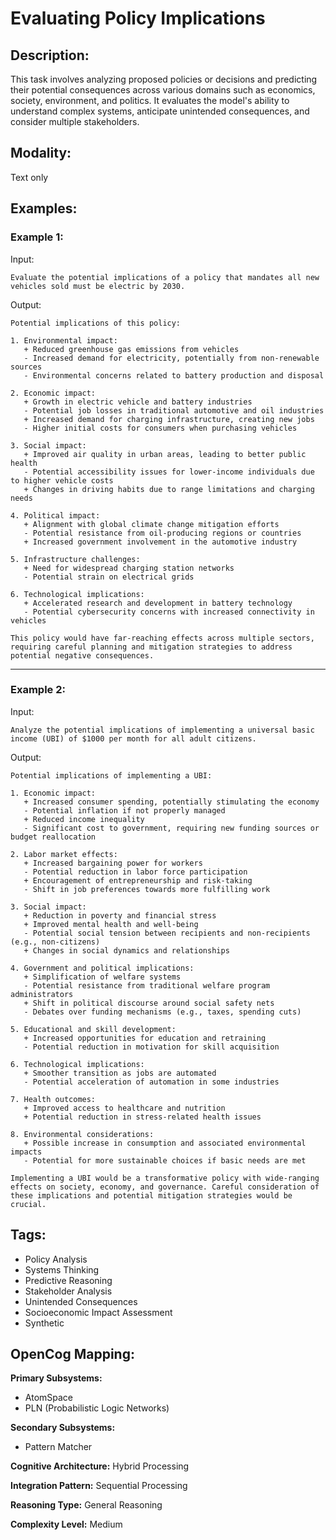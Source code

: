 # Evaluating Policy Implications

## Description:
This task involves analyzing proposed policies or decisions and predicting their potential consequences across various domains such as economics, society, environment, and politics. It evaluates the model's ability to understand complex systems, anticipate unintended consequences, and consider multiple stakeholders.

## Modality:
Text only

## Examples:

### Example 1:

Input:

```
Evaluate the potential implications of a policy that mandates all new vehicles sold must be electric by 2030.
```

Output:

```
Potential implications of this policy:

1. Environmental impact:
   + Reduced greenhouse gas emissions from vehicles
   - Increased demand for electricity, potentially from non-renewable sources
   - Environmental concerns related to battery production and disposal

2. Economic impact:
   + Growth in electric vehicle and battery industries
   - Potential job losses in traditional automotive and oil industries
   + Increased demand for charging infrastructure, creating new jobs
   - Higher initial costs for consumers when purchasing vehicles

3. Social impact:
   + Improved air quality in urban areas, leading to better public health
   - Potential accessibility issues for lower-income individuals due to higher vehicle costs
   + Changes in driving habits due to range limitations and charging needs

4. Political impact:
   + Alignment with global climate change mitigation efforts
   - Potential resistance from oil-producing regions or countries
   + Increased government involvement in the automotive industry

5. Infrastructure challenges:
   + Need for widespread charging station networks
   - Potential strain on electrical grids

6. Technological implications:
   + Accelerated research and development in battery technology
   - Potential cybersecurity concerns with increased connectivity in vehicles

This policy would have far-reaching effects across multiple sectors, requiring careful planning and mitigation strategies to address potential negative consequences.
```

---

### Example 2:

Input:

```
Analyze the potential implications of implementing a universal basic income (UBI) of $1000 per month for all adult citizens.
```

Output:

```
Potential implications of implementing a UBI:

1. Economic impact:
   + Increased consumer spending, potentially stimulating the economy
   - Potential inflation if not properly managed
   + Reduced income inequality
   - Significant cost to government, requiring new funding sources or budget reallocation

2. Labor market effects:
   + Increased bargaining power for workers
   - Potential reduction in labor force participation
   + Encouragement of entrepreneurship and risk-taking
   - Shift in job preferences towards more fulfilling work

3. Social impact:
   + Reduction in poverty and financial stress
   + Improved mental health and well-being
   - Potential social tension between recipients and non-recipients (e.g., non-citizens)
   + Changes in social dynamics and relationships

4. Government and political implications:
   + Simplification of welfare systems
   - Potential resistance from traditional welfare program administrators
   + Shift in political discourse around social safety nets
   - Debates over funding mechanisms (e.g., taxes, spending cuts)

5. Educational and skill development:
   + Increased opportunities for education and retraining
   - Potential reduction in motivation for skill acquisition

6. Technological implications:
   + Smoother transition as jobs are automated
   - Potential acceleration of automation in some industries

7. Health outcomes:
   + Improved access to healthcare and nutrition
   + Potential reduction in stress-related health issues

8. Environmental considerations:
   + Possible increase in consumption and associated environmental impacts
   - Potential for more sustainable choices if basic needs are met

Implementing a UBI would be a transformative policy with wide-ranging effects on society, economy, and governance. Careful consideration of these implications and potential mitigation strategies would be crucial.
```

## Tags:
- Policy Analysis
- Systems Thinking
- Predictive Reasoning
- Stakeholder Analysis
- Unintended Consequences
- Socioeconomic Impact Assessment
- Synthetic

## OpenCog Mapping:

**Primary Subsystems:**
- AtomSpace
- PLN (Probabilistic Logic Networks)

**Secondary Subsystems:**
- Pattern Matcher

**Cognitive Architecture:** Hybrid Processing

**Integration Pattern:** Sequential Processing

**Reasoning Type:** General Reasoning

**Complexity Level:** Medium